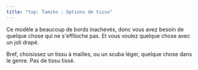 ```yaml
---
title: "top: Tamiko : Options de tissu"
---
```


Ce modèle a beaucoup de bords inachevés, donc vous avez besoin de quelque chose qui ne s'effiloche pas. Et vous voulez quelque chose avec un joli drapé.

Bref, choisissez un tissu à mailles, ou un scuba léger, quelque chose dans le genre. Pas de tissu tissé.
